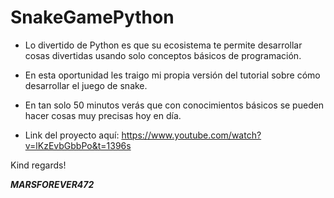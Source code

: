 # SnakeGamePython

- Lo divertido de Python es que su ecosistema te permite desarrollar cosas divertidas usando solo conceptos básicos de programación. 
- En esta oportunidad les traigo mi propia versión del tutorial sobre cómo desarrollar el juego de snake. 
- En tan solo 50 minutos verás que con conocimientos básicos se pueden hacer cosas muy precisas hoy en día.

- Link del proyecto aquí: https://www.youtube.com/watch?v=lKzEvbGbbPo&t=1396s

Kind regards!

***MARSFOREVER472***
